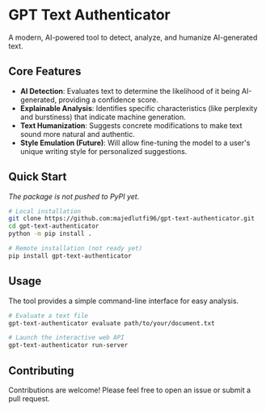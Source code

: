 # GPT Text Authenticator

A modern, AI-powered tool to detect, analyze, and humanize AI-generated text.

## Core Features

* **AI Detection**: Evaluates text to determine the likelihood of it being AI-generated, providing a confidence score.
* **Explainable Analysis**: Identifies specific characteristics (like perplexity and burstiness) that indicate machine generation.
* **Text Humanization**: Suggests concrete modifications to make text sound more natural and authentic.
* **Style Emulation (Future)**: Will allow fine-tuning the model to a user's unique writing style for personalized suggestions.

## Quick Start

*The package is not pushed to PyPI yet.*

```bash
# Local installation
git clone https://github.com:majedlutfi96/gpt-text-authenticator.git
cd gpt-text-authenticator
python -m pip install .

# Remote installation (not ready yet)
pip install gpt-text-authenticator
```

## Usage

The tool provides a simple command-line interface for easy analysis.

```bash
# Evaluate a text file
gpt-text-authenticator evaluate path/to/your/document.txt

# Launch the interactive web API
gpt-text-authenticator run-server
```

## Contributing

Contributions are welcome! Please feel free to open an issue or submit a pull request.
